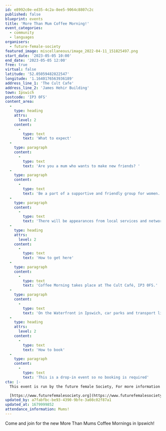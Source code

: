 ```yaml
---
id: e8992c0e-ed35-4c2a-8ee5-9064c8807c2c
published: false
blueprint: events
title: 'More Than Mum Coffee Morning!'
event_categories:
  - community
  - languages
organisers:
  - future-female-society
featured_image: miscellaneous/image_2022-04-11_151825497.png
start_date: '2023-05-05 10:00'
end_date: '2023-05-05 12:00'
free: true
virtual: false
latitude: '52.05059482822547'
longitude: '1.1640176563936189'
address_line_1: 'The Cult Cafe'
address_line_2: 'James Hehir Building'
town: Ipswich
postcode: 'IP3 0FS'
content_area:
  -
    type: heading
    attrs:
      level: 2
    content:
      -
        type: text
        text: 'What to expect'
  -
    type: paragraph
    content:
      -
        type: text
        text: 'Are you a mum who wants to make new friends? '
  -
    type: paragraph
    content:
      -
        type: text
        text: 'Be a part of a supportive and friendly group for women. Come along to these coffee mornings on the first Friday of every month to enjoy some coffee or tea and cake and relax while meeting other mums!'
  -
    type: paragraph
    content:
      -
        type: text
        text: 'There will be appearances from local services and networks too.'
  -
    type: heading
    attrs:
      level: 2
    content:
      -
        type: text
        text: 'How to get here'
  -
    type: paragraph
    content:
      -
        type: text
        text: 'Coffee Morning takes place at The Cult Café, IP3 0FS.'
  -
    type: paragraph
    content:
      -
        type: text
        text: 'On the Waterfront in Ipswich, car parks and transport links are nearby. '
  -
    type: heading
    attrs:
      level: 2
    content:
      -
        type: text
        text: 'How to book'
  -
    type: paragraph
    content:
      -
        type: text
        text: 'This is a drop-in event so no booking is required'
cta: |-
  This event is run by the future female Society, For more information please get in touch via:

  [https://www.futurefemalesociety.org](https://www.futurefemalesociety.org)
updated_by: a7fabfbc-be93-4390-9bfe-3a08c02f87a1
updated_at: 1679999852
attendance_information: Mums!
---
```

Come and join for the new More Than Mums Coffee Mornings in Ipswich!